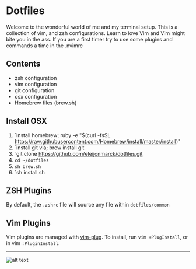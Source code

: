 # Dotfiles

Welcome to the wonderful world of me and my terminal setup. This is a collection of vim, and zsh configurations.
Learn to love Vim and Vim might bite you in the ass. If you are a first timer try to use some plugins and commands a time in the .nvimrc

## Contents

+ zsh configuration
+ vim configuration
+ git configuration
+ osx configuration
+ Homebrew files (brew.sh)

## Install OSX

1. `install homebrew; ruby -e "$(curl -fsSL https://raw.githubusercontent.com/Homebrew/install/master/install)"
1. `install git via; brew install git
1. `git clone https://github.com/eleijonmarck/dotfiles.git
1. `cd ~/dotfiles`
1. `sh brew.sh`
1. `sh install.sh

## ZSH Plugins
By default, the `.zshrc` file will source any file within `dotfiles/common`

## Vim Plugins
Vim plugins are managed with [vim-plug](https://github.com/junegunn/vim-plug). To install, run `vim +PlugInstall`, or in vim `:PluginInstall`.

---

![alt text](http://yannesposito.com/Scratch/img/blog/Learn-Vim-Progressively/uber_leet_use_vim.jpg "You are 1337!")
